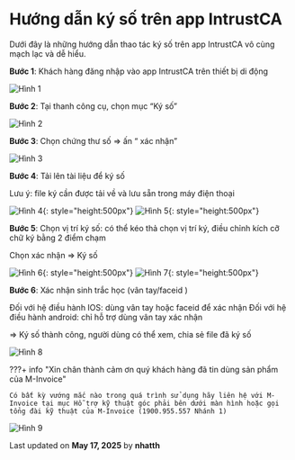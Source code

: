 # **Hướng dẫn ký số trên app IntrustCA**

Dưới đây là những hướng dẫn thao tác ký số trên app IntrustCA vô cùng mạch lạc và dễ hiểu.

**Bước 1**: Khách hàng đăng nhập vào app IntrustCA trên thiết bị di động

![Hình 1](../../assets/images/chuKySo/app-intrustca-1.png)

**Bước 2**: Tại thanh công cụ, chọn mục “Ký số”

![Hình 2](../../assets/images/chuKySo/app-intrustca-2.png)

**Bước 3**: Chọn chứng thư số => ấn “ xác nhận”

![Hình 3](../../assets/images/chuKySo/app-intrustca-3.png)

**Bước 4**: Tải lên tài liệu để ký số

Lưu ý: file ký cần được tải về và lưu sẵn trong máy điện thoại

![Hình 4](../../assets/images/chuKySo/app-intrustca-4.png){: style="height:500px"}
![Hình 5](../../assets/images/chuKySo/app-intrustca-5.png){: style="height:500px"}

**Bước 5**: Chọn vị trí ký số: có thể kéo thả chọn vị trí ký, điều chỉnh kích cỡ chữ ký bằng 2 điểm chạm

Chọn xác nhận => Ký số

![Hình 6](../../assets/images/chuKySo/app-intrustca-6.png){: style="height:500px"}
![Hình 7](../../assets/images/chuKySo/app-intrustca-7.png){: style="height:500px"}

**Bước 6**: Xác nhận sinh trắc học (vân tay/faceid )

Đối với hệ điều hành IOS: dùng vân tay hoặc faceid để xác nhận
Đối với hệ điều hành android: chỉ hỗ trợ dùng vân tay xác nhận

=> Ký số thành công, người dùng có thể xem, chia sẻ file đã ký số

![Hình 8](../../assets/images/chuKySo/app-intrustca-8.png)

???+ info "Xin chân thành cảm ơn quý khách hàng đã tin dùng sản phẩm của M-Invoice"

    Có bất kỳ vướng mắc nào trong quá trình sử dụng hãy liên hệ với M-Invoice tại mục Hỗ trợ kỹ thuật góc phải bên dưới màn hình hoặc gọi tổng đài kỹ thuật của M-Invoice (1900.955.557 Nhánh 1)

![Hình 9](../../assets/images/invoice2/hotro.png)




<div class="last-updated">Last updated on <strong>May 17, 2025</strong> by <strong>nhatth</strong></div>

